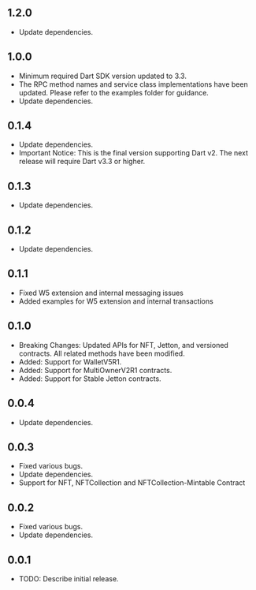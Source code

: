 ## 1.2.0

- Update dependencies.


## 1.0.0

- Minimum required Dart SDK version updated to 3.3.
- The RPC method names and service class implementations have been updated. Please refer to the examples folder for guidance.
- Update dependencies.

## 0.1.4
- Update dependencies.
- Important Notice: This is the final version supporting Dart v2. The next release will require Dart v3.3 or higher.

## 0.1.3

- Update dependencies.

## 0.1.2

- Update dependencies.


## 0.1.1

- Fixed W5 extension and internal messaging issues
- Added examples for W5 extension and internal transactions

## 0.1.0

- Breaking Changes: Updated APIs for NFT, Jetton, and versioned contracts. All related methods have been modified.
- Added: Support for WalletV5R1.
- Added: Support for MultiOwnerV2R1 contracts.
- Added: Support for Stable Jetton contracts.

## 0.0.4

- Update dependencies.


## 0.0.3

- Fixed various bugs.
- Update dependencies.
- Support for NFT, NFTCollection and NFTCollection-Mintable Contract


## 0.0.2

- Fixed various bugs.
- Update dependencies.


## 0.0.1

* TODO: Describe initial release.
